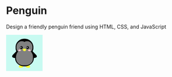 # Penguin
Design a friendly penguin friend using HTML, CSS, and JavaScript

<img align="left" width="100" height="100" src="https://github.com/cetienn01/Penguin/blob/master/img/penguin_1.png">
